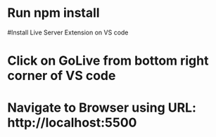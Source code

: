 # Run npm install
#Install Live Server Extension on VS code
# Click on GoLive from bottom right corner of VS code
# Navigate to Browser using URL: http://localhost:5500
